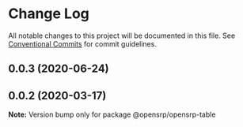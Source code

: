 # Change Log

All notable changes to this project will be documented in this file.
See [Conventional Commits](https://conventionalcommits.org) for commit guidelines.

## 0.0.3 (2020-06-24)

## 0.0.2 (2020-03-17)

**Note:** Version bump only for package @opensrp/opensrp-table
